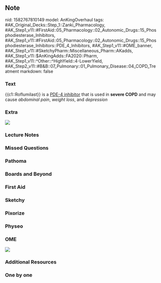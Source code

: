 ## Note
nid: 1582767810149
model: AnKingOverhaul
tags: #AK_Original_Decks::Step_1::Zanki_Pharmacology, #AK_Step1_v11::#FirstAid::05_Pharmacology::02_Autonomic_Drugs::15_Phosphodiesterase_Inhibitors, #AK_Step1_v11::#FirstAid::05_Pharmacology::02_Autonomic_Drugs::15_Phosphodiesterase_Inhibitors::PDE_4_Inhibitors, #AK_Step1_v11::#OME_banner, #AK_Step1_v11::#SketchyPharm::Miscellaneous_Pharm::AKadds, #AK_Step1_v11::$AnKingAdds::FA2020::Pharm, #AK_Step1_v11::^Other::^HighYield::4-LowerYield, #AK_Step2_v11::#B&B::07_Pulmonary::01_Pulmonary_Disease::04_COPD_Treatment
markdown: false

### Text
{{c1::Roflumilast}} is a <u>PDE-4 inhibitor</u> that is used in
<b>severe COPD</b> and may cause <i>abdominal pain</i>, <i>weight
loss</i>, and <i>depression</i>

### Extra
<img src="paste-a25843ed8ff62abc802a1fcc8e948c534e7d40a9.jpg">

### Lecture Notes


### Missed Questions


### Pathoma


### Boards and Beyond


### First Aid


### Sketchy


### Pixorize


### Physeo


### OME
<div class="ome-widget">
  <a href="https://onlinemeded.org?ref=anki"><img src=
  "_OME_AnkiFlashcards_General_7.png"></a>
</div>

### Additional Resources


### One by one

